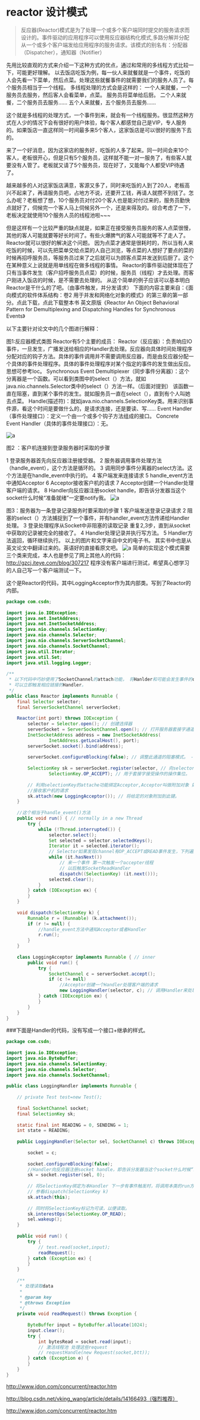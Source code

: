 # reactor 设计模式

> 反应器(Reactor)模式是为了处理一个或多个客户端同时提交的服务请求而设计的。事件驱动的应用程序可以使用反应器结构化模式,多路分解并分配从一个或多个客户端发给应用程序的服务请求。该模式的别名有：分配器（Dispatcher），通知器（Notifier）

先用比较直观的方式来介绍一下这种方式的优点，通过和常用的多线程方式比较一下，可能更好理解。
以去饭店吃饭为例，每一伙人来就餐就是一个事件，吃饭的人会先看一下菜单，然后点菜。处理这些就餐事件的就需要我们的服务人员了。每个服务员相当于一个线程。 
多线程处理的方式会是这样的：
一个人来就餐，一个服务员去服务，然后客人会看菜单，点菜。 服务员将菜单给后厨。
二个人来就餐，二个服务员去服务……
五个人来就餐，五个服务员去服务……
 
这个就是多线程的处理方式，一个事件到来，就会有一个线程服务。很显然这种方式在人少的情况下会有很好的用户体验，每个客人都感觉自己是VIP，专人服务的。如果饭店一直这样同一时间最多来5个客人，这家饭店是可以很好的服务下去的。
 
来了一个好消息，因为这家店的服务好，吃饭的人多了起来。同一时间会来10个客人，老板很开心，但是只有5个服务员，这样就不能一对一服务了，有些客人就要没有人管了。老板就又请了5个服务员，现在好了，又能每个人都受VIP待遇了。
 
越来越多的人对这家饭店满意，客源又多了，同时来吃饭的人到了20人，老板高兴不起来了，再请服务员吧，占地方不说，还要开工钱，再请人就攒不到钱了。怎么办呢？老板想了想，10个服务员对付20个客人也是能对付过来的，服务员勤快点就好了，伺候完一个客人马上伺候另外一个，还是来得及的。综合考虑了一下，老板决定就使用10个服务人员的线程池啦~~~
 
但是这样有一个比较严重的缺点就是，如果正在接受服务员服务的客人点菜很慢，其他的客人可能就要等好长时间了。有些火爆脾气的客人可能就等不了走人了。
Reactor就可以很好的解决这个问题。
因为点菜才通常是很耗时的，所以当有人来吃饭的时候，可以先把菜单交给点菜的人自己浏览，等点菜的人想好了要点的菜的时候再招呼服务员，等服务员过来了之后就可以为顾客点菜并发送到后厨了。这个在某种意义上说就是用单线程在做多线程的事情。 
Reactor的事件驱动就体现在了只有当事件发生（客户招呼服务员点菜）的时候，服务员（线程）才去处理。而客户刚进入饭店的时候，是不需要去处理的。
从这个简单的例子应该可以基本明白Reactor是干什么的了吧。（由事件触发，并分发请求）
下面的内容主要来自：《面向模式的软件体系结构：卷2 用于并发和网络化对象的模式》的第三章的第一部分。点此下载，点此下载整本书
英文原版《Reactor  An Object Behavioral Pattern for Demultiplexing and Dispatching Handles for Synchronous Events》

以下主要针对论文中的几个图进行解释：

图1:反应器模式类图
Reactor有5个主要的成员：
Reactor（反应器）：负责响应IO事件，一旦发生，广播发送给相应的Handler去处理。反应器向具体时间处理程序分配对应的钩子方法。具体的事件调用并不需要调用反应器，而是由反应器分配一个具体的事件处理程序。具体的事件处理程序对某个指定的事件的发生做出反应。 思想可参考Ioc。
Synchronous Event Demultiplexer（同步事件分离器）：这个分离器是一个函数。可以看到类图中的select（）方法，就如java.nio.channels.Selector类中的select（）方法一样。（后面对提到） 该函数一直在阻塞，直到某个事件的发生。就如服务员一直在select（），直到有个人叫她去点菜。
Handle(描述符)：就如java.nio.channels.SelectionKey类。用来识别事件源，看这个时间是要做什么的，是请求连接，还是要读、写……
Event Handler（事件处理接口）：定义一个由一个或多个钩子方法组成的接口。
Concrete Event Handler（具体的事件处理接口）：无。

![a](../img/1.png)


图2 ：客户机连接到登录服务器时采取的步骤

1 登录服务器首先向反应器注册接受器。
2 服务器调用事件处理方法（handle_event），这个方法是循环的。
3 调用同步事件分离器的select方法。这个方法是在handle_event中执行的。
4 客户端发来连接请求
5 handle_event方法中通知Acceptor 
6 Acceptor接收客户机的请求
7 Acceptor创建一个Handler处理客户端的请求。
8 Handler向反应器注册socket handle，即告诉分发器当这个socket什么时候“准备就绪”一定要notify我。
![a](../img/2.png)

图3：服务器为一条登录记录服务时要采取的步骤
1 客户端发送登录记录请求
2 阻塞的select（）方法捕捉到了一个事件，并有handler_event方法传递给Handler处理。
3 登录处理程序从Socket中非阻塞的读取记录  重复2,3步，直到从socket中获取的记录被完全的接收了。
4 Handler处理记录并执行写方法。
5 Handler方法返回，循环继续执行。
以上的图片和文字来自中文的电子书。 其实书中也是从英文论文中翻译过来的。英语好的直接看原文吧。
![a](../img/3.png)
简单的实现这个模式需要三个类来完成，本人也是参见了网上其他人的代码：http://gzcj.iteye.com/blog/307217 程序没有客户端进行测试，希望真心想学习的人自己写一个客户端测试一下。

这个是Reactor的代码，其中LoggingAcceptor作为其内部类。写到了Reactor的内部。

```java
package com.csdn;  
  
import java.io.IOException;  
import java.net.InetAddress;  
import java.net.InetSocketAddress;  
import java.nio.channels.SelectionKey;  
import java.nio.channels.Selector;  
import java.nio.channels.ServerSocketChannel;  
import java.nio.channels.SocketChannel;  
import java.util.Iterator;  
import java.util.Set;  
import java.util.logging.Logger;  
  
/** 
 * 以下代码中巧妙使用了SocketChannel的attach功能， 将Hanlder和可能会发生事件的channel链接在一起，当发生事件时， 
 * 可以立即触发相应链接的Handler。 
 */  
public class Reactor implements Runnable {  
    final Selector selector;  
    final ServerSocketChannel serverSocket;  
  
    Reactor(int port) throws IOException {  
        selector = Selector.open(); // 创建选择器  
        serverSocket = ServerSocketChannel.open(); // 打开服务器套接字通道  
        InetSocketAddress address = new InetSocketAddress(  
                InetAddress.getLocalHost(), port);  
        serverSocket.socket().bind(address);  
  
        serverSocket.configureBlocking(false); // 调整此通道的阻塞模式。 - 异步  
  
        SelectionKey sk = serverSocket.register(selector, // 向selector注册该channel  
                SelectionKey.OP_ACCEPT); // 用于套接字接受操作的操作集位。  
  
        // 利用selectionKey的attache功能绑定Acceptor,Acceptor叫做附加对象 如果有事情，触发Acceptor  
        //接收客户机的请求  
        sk.attach(new LoggingAcceptor()); // 将给定的对象附加到此键。  
    }  
  
    //这个相当于handle_event()方法  
    public void run() { // normally in a new Thread  
        try {  
            while (!Thread.interrupted()) {  
                selector.select();  
                Set selected = selector.selectedKeys();  
                Iterator it = selected.iterator();  
                // Selector如果发现channel有OP_ACCEPT或READ事件发生，下列遍历就会进行。  
                while (it.hasNext())  
                    // 来一个事件 第一次触发一个accepter线程  
                    // 以后触发SocketReadHandler  
                    dispatch((SelectionKey) (it.next()));  
                selected.clear();  
            }  
        } catch (IOException ex) {  
        }  
    }  
  
    void dispatch(SelectionKey k) {  
        Runnable r = (Runnable) (k.attachment());  
        if (r != null) {  
            //handle_event方法中通知Acceptor或者Handler   
            r.run();  
        }  
    }  
  
    class LoggingAcceptor implements Runnable { // inner  
        public void run() {  
            try {  
                SocketChannel c = serverSocket.accept();  
                if (c != null)  
                    //Acceptor创建一个Handler处理客户端的请求  
                    new LoggingHandler(selector, c); // 调用Handler来处理channel  
            } catch (IOException ex) {  
            }  
        }  
    }  
}  

```

###下面是Handler的代码，没有写成一个接口+继承的样式。

````java
package com.csdn;  
  
import java.io.IOException;  
import java.nio.ByteBuffer;  
import java.nio.channels.SelectionKey;  
import java.nio.channels.Selector;  
import java.nio.channels.SocketChannel;  
  
public class LoggingHandler implements Runnable {  
  
    // private Test test=new Test();  
  
    final SocketChannel socket;  
    final SelectionKey sk;  
  
    static final int READING = 0, SENDING = 1;  
    int state = READING;  
  
    public LoggingHandler(Selector sel, SocketChannel c) throws IOException {  
  
        socket = c;  
  
        socket.configureBlocking(false);  
        //Handler向反应器注册socket handle，即告诉分发器当这个socket什么时候“准备就绪”一定要notify我  
        sk = socket.register(sel, 0);  
  
        // 将SelectionKey绑定为本Handler 下一步有事件触发时，将调用本类的run方法。  
        // 参看dispatch(SelectionKey k)  
        sk.attach(this);  
  
        // 同时将SelectionKey标记为可读，以便读取。  
        sk.interestOps(SelectionKey.OP_READ);  
        sel.wakeup();  
    }  
  
    public void run() {  
        try {  
            // test.read(socket,input);  
            readRequest();  
        } catch (Exception ex) {  
        }  
    }  
  
    /** 
     * 处理读取data 
     *  
     * @param key 
     * @throws Exception 
     */  
    private void readRequest() throws Exception {  
  
        ByteBuffer input = ByteBuffer.allocate(1024);  
        input.clear();  
        try {  
            int bytesRead = socket.read(input);  
            // 激活线程池 处理这些request  
            // requestHandle(new Request(socket,btt));  
        } catch (Exception e) {  
        }  
    }  
}  
````


http://www.jdon.com/concurrent/reactor.htm

http://blog.csdn.net/vking_wang/article/details/14166493（强烈推荐）

http://www.jdon.com/concurrent/reactor.htm
